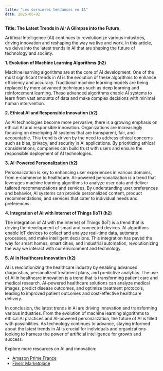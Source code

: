 ```yaml
---
title: "Les dernières tendances en IA"
date: 2025-06-02
---
```


**Title: The Latest Trends in AI: A Glimpse into the Future**

Artificial Intelligence (AI) continues to revolutionize various industries, driving innovation and reshaping the way we live and work. In this article, we delve into the latest trends in AI that are shaping the future of technology and society.

**1. Evolution of Machine Learning Algorithms (h2)**

Machine learning algorithms are at the core of AI development. One of the most significant trends in AI is the evolution of these algorithms to enhance efficiency and accuracy. Traditional machine learning models are being replaced by more advanced techniques such as deep learning and reinforcement learning. These advanced algorithms enable AI systems to learn from vast amounts of data and make complex decisions with minimal human intervention.

**2. Ethical AI and Responsible Innovation (h2)**

As AI technologies become more pervasive, there is a growing emphasis on ethical AI and responsible innovation. Organizations are increasingly focusing on developing AI systems that are transparent, fair, and accountable. This trend is driven by the need to address ethical concerns such as bias, privacy, and security in AI applications. By prioritizing ethical considerations, companies can build trust with users and ensure the responsible deployment of AI technologies.

**3. AI-Powered Personalization (h2)**

Personalization is key to enhancing user experiences in various domains, from e-commerce to healthcare. AI-powered personalization is a trend that leverages machine learning algorithms to analyze user data and deliver tailored recommendations and services. By understanding user preferences and behavior, AI systems can provide personalized content, product recommendations, and services that cater to individual needs and preferences.

**4. Integration of AI with Internet of Things (IoT) (h2)**

The integration of AI with the Internet of Things (IoT) is a trend that is driving the development of smart and connected devices. AI algorithms enable IoT devices to collect and analyze real-time data, automate processes, and make intelligent decisions. This integration has paved the way for smart homes, smart cities, and industrial automation, revolutionizing the way we interact with our environment and technology.

**5. AI in Healthcare Innovation (h2)**

AI is revolutionizing the healthcare industry by enabling advanced diagnostics, personalized treatment plans, and predictive analytics. The use of AI in healthcare innovation is a trend that is transforming patient care and medical research. AI-powered healthcare solutions can analyze medical images, predict disease outcomes, and optimize treatment protocols, leading to improved patient outcomes and cost-effective healthcare delivery.

In conclusion, the latest trends in AI are driving innovation and transforming various industries. From the evolution of machine learning algorithms to ethical AI practices and AI-powered personalization, the future of AI is filled with possibilities. As technology continues to advance, staying informed about the latest trends in AI is crucial for individuals and organizations looking to harness the power of artificial intelligence for growth and success.

Explore more resources on AI and innovation:
- [Amazon Prime France](https://www.amazon.fr/amazonprime?_encoding=UTF8&primeCampaignId=prime_assoc_ft&tag=zenzen0d-21France)
- [Fiverr Marketplace](https://go.fiverr.com/visit/?bta=1071918&brand=fiverrmarketplace)
